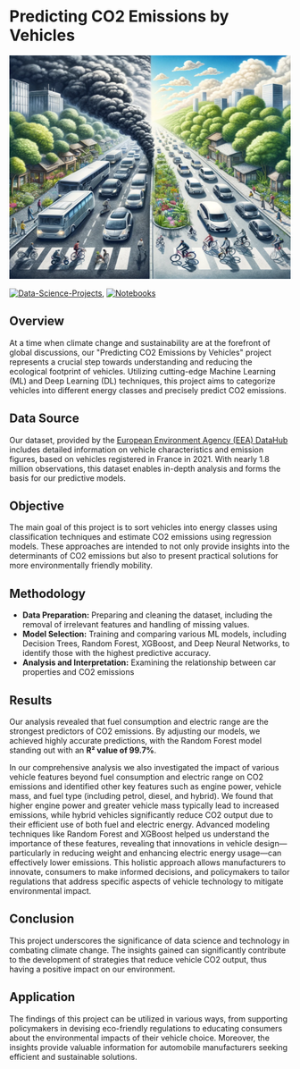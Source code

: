# Predicting CO2 Emissions by Vehicles

<img src="./presentation/plots/co2_emissions.png" alt="Alt-Text" width="100%" height="400px" />

[![Data-Science-Projects](https://img.shields.io/badge/Data_Science_Projects-GitHub_Page-%2300BFFF.svg)](https://jenst1234.github.io), [![Notebooks](https://img.shields.io/badge/Notebooks-View-Green.svg)](https://github.com/jenst1234/Data_Science_Portfolio/tree/main/1%23%20Prediction%20of%20CO2%20Emissions%20by%20Vehicles/notebooks)

## Overview

At a time when climate change and sustainability are at the forefront of global discussions, our "Predicting CO2 Emissions by Vehicles" project represents a crucial step towards understanding and reducing the ecological footprint of vehicles. Utilizing cutting-edge Machine Learning (ML) and Deep Learning (DL) techniques, this project aims to categorize vehicles into different energy classes and precisely predict CO2 emissions.

## Data Source

Our dataset, provided by the [European Environment Agency (EEA) DataHub](https://www.eea.europa.eu/en/datahub/datahubitem-view/fa8b1229-3db6-495d-b18e-9c9b3267c02b) includes detailed information on vehicle characteristics and emission figures, based on vehicles registered in France in 2021. With nearly 1.8 million observations, this dataset enables in-depth analysis and forms the basis for our predictive models.

## Objective

The main goal of this project is to sort vehicles into energy classes using classification techniques and estimate CO2 emissions using regression models. These approaches are intended to not only provide insights into the determinants of CO2 emissions but also to present practical solutions for more environmentally friendly mobility.

## Methodology

- **Data Preparation:** Preparing and cleaning the dataset, including the removal of irrelevant features and handling of missing values.
- **Model Selection:** Training and comparing various ML models, including Decision Trees, Random Forest, XGBoost, and Deep Neural Networks, to identify those with the highest predictive accuracy.
- **Analysis and Interpretation:** Examining the relationship between car properties and CO2 emissions

## Results

Our analysis revealed that fuel consumption and electric range are the strongest predictors of CO2 emissions. By adjusting our models, we achieved highly accurate predictions, with the Random Forest model standing out with an **R² value of 99.7%**.

In our comprehensive analysis we also investigated the impact of various vehicle features beyond fuel consumption and electric range on CO2 emissions and identified other key features such as engine power, vehicle mass, and fuel type (including petrol, diesel, and hybrid). We found that higher engine power and greater vehicle mass typically lead to increased emissions, while hybrid vehicles significantly reduce CO2 output due to their efficient use of both fuel and electric energy. Advanced modeling techniques like Random Forest and XGBoost helped us understand the importance of these features, revealing that innovations in vehicle design—particularly in reducing weight and enhancing electric energy usage—can effectively lower emissions. This holistic approach allows manufacturers to innovate, consumers to make informed decisions, and policymakers to tailor regulations that address specific aspects of vehicle technology to mitigate environmental impact.

## Conclusion

This project underscores the significance of data science and technology in combating climate change. The insights gained can significantly contribute to the development of strategies that reduce vehicle CO2 output, thus having a positive impact on our environment.

## Application

The findings of this project can be utilized in various ways, from supporting policymakers in devising eco-friendly regulations to educating consumers about the environmental impacts of their vehicle choice. Moreover, the insights provide valuable information for automobile manufacturers seeking efficient and sustainable solutions.
